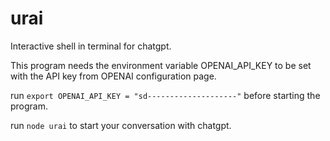 # urai

Interactive shell in terminal for chatgpt.

This program needs the environment variable OPENAI_API_KEY to be set with the API key from OPENAI configuration page.

run `export OPENAI_API_KEY = "sd--------------------"` before starting the program.

run `node urai` to start your conversation with chatgpt.
